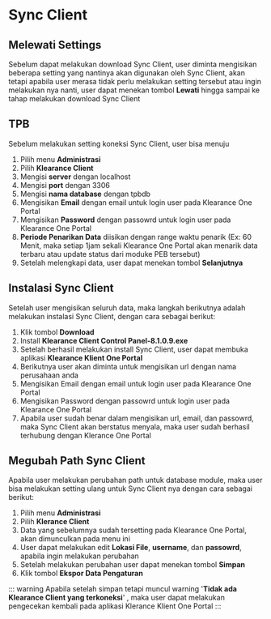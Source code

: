 # Sync Client

## Melewati Settings
Sebelum dapat melakukan download Sync Client, user diminta mengisikan beberapa setting yang nantinya akan digunakan oleh Sync Client, akan tetapi apabila user merasa tidak perlu melakukan setting tersebut atau ingin melakukan nya nanti, user dapat menekan tombol **Lewati** hingga sampai ke tahap melakukan download Sync Client

## TPB
Sebelum melakukan setting koneksi Sync Client, user bisa menuju
1. Pilih menu **Administrasi**
2. Pilih **Klearance Client**
3. Mengisi **server** dengan localhost
4. Mengisi **port** dengan 3306
5. Mengisi **nama database** dengan tpbdb
6. Mengisikan **Email** dengan email untuk login user pada Klearance One Portal
6. Mengisikan **Password** dengan passowrd untuk login user pada Klearance One Portal
7. **Periode Penarikan Data** diisikan dengan range waktu penarik (Ex: 60 Menit, maka setiap 1jam sekali Klearance One Portal akan menarik data terbaru atau update status dari moduke PEB tersebut)
8. Setelah melengkapi data, user dapat menekan tombol **Selanjutnya**

## Instalasi Sync Client
Setelah user mengisikan seluruh data, maka langkah berikutnya adalah melakukan instalasi Sync Client, dengan cara sebagai berikut:
1. Klik tombol **Download**
2. Install **Klearance Client Control Panel-8.1.0.9.exe**
3. Setelah berhasil melakukan install Sync Client, user dapat membuka aplikasi **Klearance Klient One Portal**
4. Berikutnya user akan diminta untuk mengisikan url dengan nama perusahaan anda
5. Mengisikan Email dengan email untuk login user pada Klearance One Portal
6. Mengisikan Password dengan passowrd untuk login user pada Klearance One Portal
7. Apabila user sudah benar dalam mengisikan url, email, dan passowrd, maka Sync Client akan berstatus menyala, maka user sudah berhasil terhubung dengan Klerance One Portal

## Megubah Path Sync Client
Apabila user melakukan perubahan path untuk database module, maka user bisa melakukan setting ulang untuk Sync Client nya dengan cara sebagai berikut:
1. Pilih menu **Administrasi**
2. Pilih **Klerance Client**
3. Data yang sebelumnya sudah tersetting pada Klearance One Portal, akan dimunculkan pada menu ini
4. User dapat melakukan edit **Lokasi File**, **username**, dan **passowrd**, apabila ingin melakukan perubahan
5. Setelah melakukan perubahan user dapat menekan tombol **Simpan**
6. Klik tombol **Ekspor Data Pengaturan**

::: warning
Apabila setelah simpan tetapi muncul warning '**Tidak ada Klearance Client yang terkoneksi**' , maka user dapat melakukan pengecekan kembali pada aplikasi Klerance Klient One Portal
:::